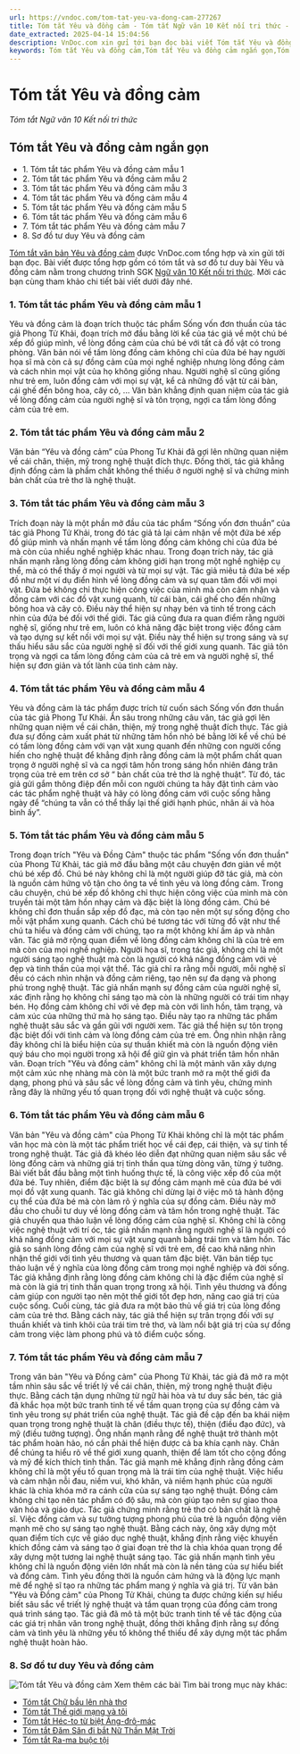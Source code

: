 ```yaml
---
url: https://vndoc.com/tom-tat-yeu-va-dong-cam-277267
title: Tóm tắt Yêu và đồng cảm - Tóm tắt Ngữ văn 10 Kết nối tri thức - VnDoc.com
date_extracted: 2025-04-14 15:04:56
description: VnDoc.com xin gửi tới bạn đọc bài viết Tóm tắt Yêu và đồng cảm. Mời các bạn cùng tham khảo.
keywords: Tóm tắt Yêu và đồng cảm,Tóm tắt Yêu và đồng cảm ngắn gọn,Tóm tắt bài Yêu và đồng cảm,Tóm tắt tác phẩm Yêu và đồng cảm,yêu và đồng cảm,ngữ văn 10 KNTT,tóm tắt ngữ văn 10,tóm tắt bài thơ yêu và đồng cảm,ngữ văn 10 kết nối tri thức,tóm tắt ngữ văn 10 kết nối tri thức,yêu và đồng cảm tóm tắt,Tóm tắt văn bản Yêu và đồng cảm,Sơ đồ tư duy Yêu và đồng cảm
---
```


# Tóm tắt Yêu và đồng cảm
 _Tóm tắt Ngữ văn 10 Kết nối tri thức_
## Tóm tắt Yêu và đồng cảm ngắn gọn
  * 1\. Tóm tắt tác phẩm Yêu và đồng cảm mẫu 1
  * 2\. Tóm tắt tác phẩm Yêu và đồng cảm mẫu 2
  * 3\. Tóm tắt tác phẩm Yêu và đồng cảm mẫu 3
  * 4\. Tóm tắt tác phẩm Yêu và đồng cảm mẫu 4
  * 5\. Tóm tắt tác phẩm Yêu và đồng cảm mẫu 5
  * 6\. Tóm tắt tác phẩm Yêu và đồng cảm mẫu 6
  * 7\. Tóm tắt tác phẩm Yêu và đồng cảm mẫu 7
  * 8\. Sơ đồ tư duy Yêu và đồng cảm

[Tóm tắt văn bản Yêu và đồng cảm](<https://vndoc.com/tom-tat-yeu-va-dong-cam-277267>) được VnDoc.com tổng hợp và xin gửi tới bạn đọc. Bài viết được tổng hợp gồm có tóm tắt và sơ đồ tư duy bài Yêu và đồng cảm nằm trong chương trình SGK [Ngữ văn 10 Kết nối tri thức](<https://vndoc.com/ngu-van-10-ket-noi-tri-thuc-tap1>). Mời các bạn cùng tham khảo chi tiết bài viết dưới đây nhé.
### 1\. Tóm tắt tác phẩm Yêu và đồng cảm mẫu 1
Yêu và đồng cảm là đoạn trích thuộc tác phẩm Sống vốn đơn thuần của tác giả Phong Tử Khải, đoạn trích mở đầu bằng lời kể của tác giả về một chú bé xếp đồ giúp mình, về lòng đồng cảm của chú bé với tất cả đồ vật có trong phòng. Văn bản nói về tấm lòng đồng cảm không chỉ của đứa bé hay người họa sĩ mà còn cả sự đồng cảm của mọi nghề nghiệp nhưng lòng đồng cảm và cách nhìn mọi vật của họ không giống nhau. Người nghệ sĩ cũng giống như trẻ em, luôn đồng cảm với mọi sự vật, kể cả những đồ vật từ cái bàn, cái ghế đến bông hoa, cây cỏ, ... Văn bản khẳng định quan niệm của tác giả về lòng đồng cảm của người nghệ sĩ và tôn trọng, ngợi ca tấm lòng đồng cảm của trẻ em.
### 2\. Tóm tắt tác phẩm Yêu và đồng cảm mẫu 2
Văn bản “Yêu và đồng cảm” của Phong Tư Khải đã gợi lên những quan niệm về cái chân, thiện, mỹ trong nghệ thuật đích thực. Đồng thời, tác giả khẳng định đồng cảm là phẩm chất không thể thiếu ở người nghệ sĩ và chứng minh bản chất của trẻ thơ là nghệ thuật.
### 3\. Tóm tắt tác phẩm Yêu và đồng cảm mẫu 3
Trích đoạn này là một phần mở đầu của tác phẩm “Sống vốn đơn thuần” của tác giả Phong Tử Khải, trong đó tác giả tả lại cảm nhận về một đứa bé xếp đồ giúp mình và nhấn mạnh về tấm lòng đồng cảm không chỉ của đứa bé mà còn của nhiều nghề nghiệp khác nhau. Trong đoạn trích này, tác giả nhấn mạnh rằng lòng đồng cảm không giới hạn trong một nghề nghiệp cụ thể, mà có thể thấy ở mọi người và từ mọi sự vật. Tác giả miêu tả đứa bé xếp đồ như một ví dụ điển hình về lòng đồng cảm và sự quan tâm đối với mọi vật. Đứa bé không chỉ thực hiện công việc của mình mà còn cảm nhận và đồng cảm với các đồ vật xung quanh, từ cái bàn, cái ghế cho đến những bông hoa và cây cỏ. Điều này thể hiện sự nhạy bén và tinh tế trong cách nhìn của đứa bé đối với thế giới. Tác giả cũng đưa ra quan điểm rằng người nghệ sĩ, giống như trẻ em, luôn có khả năng đặc biệt trong việc đồng cảm và tạo dựng sự kết nối với mọi sự vật. Điều này thể hiện sự trong sáng và sự thấu hiểu sâu sắc của người nghệ sĩ đối với thế giới xung quanh. Tác giả tôn trọng và ngợi ca tấm lòng đồng cảm của cả trẻ em và người nghệ sĩ, thể hiện sự đơn giản và tốt lành của tình cảm này.
### 4\. Tóm tắt tác phẩm Yêu và đồng cảm mẫu 4
Yêu và đồng cảm là tác phẩm được trích từ cuốn sách Sống vốn đơn thuần của tác giả Phong Tư Khải. Ẩn sâu trong những câu văn, tác giả gợi lên những quan niệm về cái chân, thiện, mỹ trong nghệ thuật đích thực. Tác giả đưa sự đồng cảm xuất phát từ những tâm hồn nhỏ bé bằng lời kể về chú bé có tấm lòng đồng cảm với vạn vật xung quanh đến những con người cống hiến cho nghệ thuật để khẳng định rằng đồng cảm là một phẩm chất quan trọng ở người nghệ sĩ và ca ngợi tâm hồn trong sáng hồn nhiên đáng trân trọng của trẻ em trên cơ sở “ bản chất của trẻ thơ là nghệ thuật”. Từ đó, tác giả gửi gắm thông điệp đến mỗi con người chúng ta hãy đặt tình cảm vào các tác phẩm nghệ thuật và hãy có lòng đồng cảm với cuộc sống hằng ngày để “chúng ta vẫn có thể thấy lại thế giới hạnh phúc, nhân ái và hòa bình ấy”.
### 5\. Tóm tắt tác phẩm Yêu và đồng cảm mẫu 5
Trong đoạn trích "Yêu và Đồng Cảm" thuộc tác phẩm "Sống vốn đơn thuần" của Phong Tử Khải, tác giả mở đầu bằng một câu chuyện đơn giản về một chú bé xếp đồ. Chú bé này không chỉ là một người giúp đỡ tác giả, mà còn là nguồn cảm hứng vô tận cho ông ta về tình yêu và lòng đồng cảm. Trong câu chuyện, chú bé xếp đồ không chỉ thực hiện công việc của mình mà còn truyền tải một tâm hồn nhạy cảm và đặc biệt là lòng đồng cảm. Chú bé không chỉ đơn thuần sắp xếp đồ đạc, mà còn tạo nên một sự sống động cho mỗi vật phẩm xung quanh. Cách chú bé tương tác với từng đồ vật như thể chú ta hiểu và đồng cảm với chúng, tạo ra một không khí ấm áp và nhân văn. Tác giả mở rộng quan điểm về lòng đồng cảm không chỉ là của trẻ em mà còn của mọi nghề nghiệp. Người họa sĩ, trong tác giả, không chỉ là một người sáng tạo nghệ thuật mà còn là người có khả năng đồng cảm với vẻ đẹp và tinh thần của mọi vật thể. Tác giả chỉ ra rằng mỗi người, mỗi nghệ sĩ đều có cách nhìn nhận và đồng cảm riêng, tạo nên sự đa dạng và phong phú trong nghệ thuật.
Tác giả nhấn mạnh sự đồng cảm của người nghệ sĩ, xác định rằng họ không chỉ sáng tạo mà còn là những người có trái tim nhạy bén. Họ đồng cảm không chỉ với vẻ đẹp mà còn với linh hồn, tâm trạng, và cảm xúc của những thứ mà họ sáng tạo. Điều này tạo ra những tác phẩm nghệ thuật sâu sắc và gần gũi với người xem. Tác giả thể hiện sự tôn trọng đặc biệt đối với tình cảm và lòng đồng cảm của trẻ em. Ông nhìn nhận rằng đây không chỉ là biểu hiện của sự thuần khiết mà còn là nguồn động viên quý báu cho mọi người trong xã hội để giữ gìn và phát triển tâm hồn nhân văn. Đoạn trích "Yêu và đồng cảm" không chỉ là một mảnh văn xây dựng một cảm xúc nhẹ nhàng mà còn là một bức tranh mở ra một thế giới đa dạng, phong phú và sâu sắc về lòng đồng cảm và tình yêu, chứng minh rằng đây là những yếu tố quan trọng đối với nghệ thuật và cuộc sống.
### 6\. Tóm tắt tác phẩm Yêu và đồng cảm mẫu 6
Văn bản "Yêu và đồng cảm" của Phong Tử Khải không chỉ là một tác phẩm văn học mà còn là một tác phẩm triết học về cái đẹp, cái thiện, và sự tinh tế trong nghệ thuật. Tác giả đã khéo léo diễn đạt những quan niệm sâu sắc về lòng đồng cảm và những giá trị tinh thần qua từng dòng văn, từng ý tưởng. Bài viết bắt đầu bằng một tình huống thực tế, là công việc xếp đồ của một đứa bé. Tuy nhiên, điểm đặc biệt là sự đồng cảm mạnh mẽ của đứa bé với mọi đồ vật xung quanh. Tác giả không chỉ dừng lại ở việc mô tả hành động cụ thể của đứa bé mà còn làm rõ ý nghĩa của sự đồng cảm. Điều này mở đầu cho chuỗi tư duy về lòng đồng cảm và tâm hồn trong nghệ thuật.
Tác giả chuyển qua thảo luận về lòng đồng cảm của nghệ sĩ. Không chỉ là công việc nghệ thuật với trí óc, tác giả nhấn mạnh rằng người nghệ sĩ là người có khả năng đồng cảm với mọi sự vật xung quanh bằng trái tim và tâm hồn. Tác giả so sánh lòng đồng cảm của nghệ sĩ với trẻ em, đề cao khả năng nhìn nhận thế giới với tình yêu thương và quan tâm đặc biệt. Văn bản tiếp tục thảo luận về ý nghĩa của lòng đồng cảm trong mọi nghề nghiệp và đời sống. Tác giả khẳng định rằng lòng đồng cảm không chỉ là đặc điểm của nghệ sĩ mà còn là giá trị tinh thần quan trọng trong xã hội. Tình yêu thương và đồng cảm giúp con người tạo nên một thế giới tốt đẹp hơn, nâng cao giá trị của cuộc sống.
Cuối cùng, tác giả đưa ra một bảo thủ về giá trị của lòng đồng cảm của trẻ thơ. Bằng cách này, tác giả thể hiện sự trân trọng đối với sự thuần khiết và tinh khôi của trái tim trẻ thơ, và làm nổi bật giá trị của sự đồng cảm trong việc làm phong phú và tô điểm cuộc sống.
### 7\. Tóm tắt tác phẩm Yêu và đồng cảm mẫu 7
Trong văn bản "Yêu và Đồng cảm" của Phong Tử Khải, tác giả đã mở ra một tầm nhìn sâu sắc về triết lý về cái chân, thiện, mỹ trong nghệ thuật điệu thực. Bằng cách tận dụng những từ ngữ hài hòa và tư duy sắc bén, tác giả đã khắc họa một bức tranh tinh tế về tầm quan trọng của sự đồng cảm và tình yêu trong sự phát triển của nghệ thuật. Tác giả đề cập đến ba khái niệm quan trọng trong nghệ thuật là chân \(điều thực tế\), thiện \(điều đạo đức\), và mỹ \(điều tưởng tượng\). Ông nhấn mạnh rằng để nghệ thuật trở thành một tác phẩm hoàn hảo, nó cần phải thể hiện được cả ba khía cạnh này. Chân để chúng ta hiểu rõ về thế giới xung quanh, thiện để làm tốt cho cộng đồng và mỹ để kích thích tinh thần. Tác giả mạnh mẽ khẳng định rằng đồng cảm không chỉ là một yếu tố quan trọng mà là trái tim của nghệ thuật. Việc hiểu và cảm nhận nỗi đau, niềm vui, khó khăn, và niềm hạnh phúc của người khác là chìa khóa mở ra cánh cửa của sự sáng tạo nghệ thuật. Đồng cảm không chỉ tạo nên tác phẩm có độ sâu, mà còn giúp tạo nên sự giao thoa văn hóa và giáo dục.
Tác giả chứng minh rằng trẻ thơ có bản chất là nghệ sĩ. Việc đồng cảm và sự tưởng tượng phong phú của trẻ là nguồn động viên mạnh mẽ cho sự sáng tạo nghệ thuật. Bằng cách này, ông xây dựng một quan điểm tích cực về giáo dục nghệ thuật, khẳng định rằng việc khuyến khích đồng cảm và sáng tạo ở giai đoạn trẻ thơ là chìa khóa quan trọng để xây dựng một tương lai nghệ thuật sáng tạo. Tác giả nhấn mạnh tình yêu không chỉ là nguồn động viên lớn nhất mà còn là nền tảng của sự hiểu biết và đồng cảm. Tình yêu đồng thời là nguồn cảm hứng và là động lực mạnh mẽ để nghệ sĩ tạo ra những tác phẩm mang ý nghĩa và giá trị. Từ văn bản "Yêu và Đồng cảm" của Phong Tử Khải, chúng ta được chứng kiến sự hiểu biết sâu sắc về triết lý nghệ thuật và tầm quan trọng của đồng cảm trong quá trình sáng tạo. Tác giả đã mô tả một bức tranh tinh tế về tác động của các giá trị nhân văn trong nghệ thuật, đồng thời khẳng định rằng sự đồng cảm và tình yêu là những yếu tố không thể thiếu để xây dựng một tác phẩm nghệ thuật hoàn hảo.
### 8\. Sơ đồ tư duy Yêu và đồng cảm
![Tóm tắt Yêu và đồng cảm](https://i.vdoc.vn/data/image/2022/10/04/tom-tat-yeu-va-dong-cam-1.jpg)
Xem thêm các bài Tìm bài trong mục này khác:
  * [Tóm tắt Chữ bầu lên nhà thơ](</tom-tat-chu-bau-len-nha-tho-277268>)
  * [Tóm tắt Thế giới mạng và tôi](</tom-tat-the-gioi-mang-va-toi-277321>)
  * [Tóm tắt Héc-to từ biệt Ăng-đrô-mác](</tom-tat-hec-to-tu-biet-ang-dro-mac-277323>)
  * [Tóm tắt Đăm Săn đi bắt Nữ Thần Mặt Trời](</tom-tat-dam-san-di-bat-nu-than-mat-troi-kntt-277328>)
  * [Tóm tắt Ra-ma buộc tội](</tom-tat-doan-trich-ra-ma-buoc-toi-131781>)

